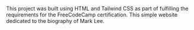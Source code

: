 This project was built using HTML and Tailwind CSS as part of fulfilling the requirements for the FreeCodeCamp certification. This simple website dedicated to the biography of Mark Lee.
